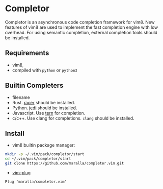 Completor
=========

Completor is an asynchronous code completion framework for vim8. New features
of vim8 are used to implement the fast completion engine with low overhead.
For using semantic completion, external completion tools should be installed.

Requirements
------------

* vim8,
* compiled with `python` or `python3`

Builtin Completers
------------------

* filename
* Rust. [racer](https://github.com/phildawes/racer#installation) should be installed.
* Python. [jedi](https://github.com/davidhalter/jedi#installation) should be installed.
* Javascript. Use [tern](http://ternjs.net) for completion.
* c/c++. Use clang for completions. `clang` should be installed.

Install
-------

* vim8 builtin package manager:

```bash
mkdir -p ~/.vim/pack/completor/start
cd ~/.vim/pack/completor/start
git clone https://github.com/maralla/completor.vim.git
```

* [vim-plug](https://github.com/junegunn/vim-plug)

```vim
Plug 'maralla/completor.vim'
```
